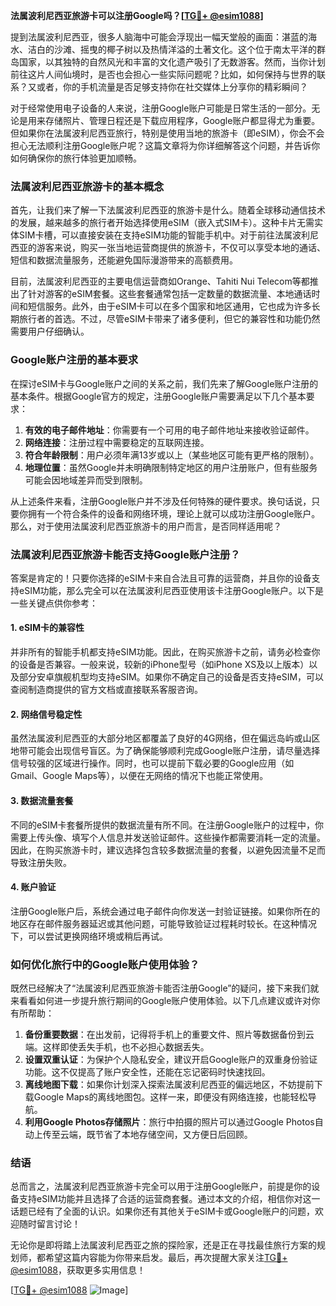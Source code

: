 **法属波利尼西亚旅游卡可以注册Google吗？[[TG💪+ @esim1088](https://t.me/s/esim1088)]**

提到法属波利尼西亚，很多人脑海中可能会浮现出一幅天堂般的画面：湛蓝的海水、洁白的沙滩、摇曳的椰子树以及热情洋溢的土著文化。这个位于南太平洋的群岛国家，以其独特的自然风光和丰富的文化遗产吸引了无数游客。然而，当你计划前往这片人间仙境时，是否也会担心一些实际问题呢？比如，如何保持与世界的联系？又或者，你的手机流量是否足够支持你在社交媒体上分享你的精彩瞬间？

对于经常使用电子设备的人来说，注册Google账户可能是日常生活的一部分。无论是用来存储照片、管理日程还是下载应用程序，Google账户都显得尤为重要。但如果你在法属波利尼西亚旅行，特别是使用当地的旅游卡（即eSIM），你会不会担心无法顺利注册Google账户呢？这篇文章将为你详细解答这个问题，并告诉你如何确保你的旅行体验更加顺畅。

### 法属波利尼西亚旅游卡的基本概念

首先，让我们来了解一下法属波利尼西亚的旅游卡是什么。随着全球移动通信技术的发展，越来越多的旅行者开始选择使用eSIM（嵌入式SIM卡）。这种卡片无需实体SIM卡槽，可以直接安装在支持eSIM功能的智能手机中。对于前往法属波利尼西亚的游客来说，购买一张当地运营商提供的旅游卡，不仅可以享受本地的通话、短信和数据流量服务，还能避免国际漫游带来的高额费用。

目前，法属波利尼西亚的主要电信运营商如Orange、Tahiti Nui Telecom等都推出了针对游客的eSIM套餐。这些套餐通常包括一定数量的数据流量、本地通话时间和短信服务。此外，由于eSIM卡可以在多个国家和地区通用，它也成为许多长期旅行者的首选。不过，尽管eSIM卡带来了诸多便利，但它的兼容性和功能仍然需要用户仔细确认。

### Google账户注册的基本要求

在探讨eSIM卡与Google账户之间的关系之前，我们先来了解Google账户注册的基本条件。根据Google官方的规定，注册Google账户需要满足以下几个基本要求：

1. **有效的电子邮件地址**：你需要有一个可用的电子邮件地址来接收验证邮件。
2. **网络连接**：注册过程中需要稳定的互联网连接。
3. **符合年龄限制**：用户必须年满13岁或以上（某些地区可能有更严格的限制）。
4. **地理位置**：虽然Google并未明确限制特定地区的用户注册账户，但有些服务可能会因地域差异而受到限制。

从上述条件来看，注册Google账户并不涉及任何特殊的硬件要求。换句话说，只要你拥有一个符合条件的设备和网络环境，理论上就可以成功注册Google账户。那么，对于使用法属波利尼西亚旅游卡的用户而言，是否同样适用呢？

### 法属波利尼西亚旅游卡能否支持Google账户注册？

答案是肯定的！只要你选择的eSIM卡来自合法且可靠的运营商，并且你的设备支持eSIM功能，那么完全可以在法属波利尼西亚使用该卡注册Google账户。以下是一些关键点供你参考：

#### 1. eSIM卡的兼容性
并非所有的智能手机都支持eSIM功能。因此，在购买旅游卡之前，请务必检查你的设备是否兼容。一般来说，较新的iPhone型号（如iPhone XS及以上版本）以及部分安卓旗舰机型均支持eSIM。如果你不确定自己的设备是否支持eSIM，可以查阅制造商提供的官方文档或直接联系客服咨询。

#### 2. 网络信号稳定性
虽然法属波利尼西亚的大部分地区都覆盖了良好的4G网络，但在偏远岛屿或山区地带可能会出现信号盲区。为了确保能够顺利完成Google账户注册，请尽量选择信号较强的区域进行操作。同时，也可以提前下载必要的Google应用（如Gmail、Google Maps等），以便在无网络的情况下也能正常使用。

#### 3. 数据流量套餐
不同的eSIM卡套餐所提供的数据流量有所不同。在注册Google账户的过程中，你需要上传头像、填写个人信息并发送验证邮件。这些操作都需要消耗一定的流量。因此，在购买旅游卡时，建议选择包含较多数据流量的套餐，以避免因流量不足而导致注册失败。

#### 4. 账户验证
注册Google账户后，系统会通过电子邮件向你发送一封验证链接。如果你所在的地区存在邮件服务器延迟或其他问题，可能导致验证过程耗时较长。在这种情况下，可以尝试更换网络环境或稍后再试。

### 如何优化旅行中的Google账户使用体验？

既然已经解决了“法属波利尼西亚旅游卡能否注册Google”的疑问，接下来我们就来看看如何进一步提升旅行期间的Google账户使用体验。以下几点建议或许对你有所帮助：

1. **备份重要数据**：在出发前，记得将手机上的重要文件、照片等数据备份到云端。这样即使丢失手机，也不必担心数据丢失。
2. **设置双重认证**：为保护个人隐私安全，建议开启Google账户的双重身份验证功能。这不仅提高了账户安全性，还能在忘记密码时快速找回。
3. **离线地图下载**：如果你计划深入探索法属波利尼西亚的偏远地区，不妨提前下载Google Maps的离线地图包。这样一来，即便没有网络连接，也能轻松导航。
4. **利用Google Photos存储照片**：旅行中拍摄的照片可以通过Google Photos自动上传至云端，既节省了本地存储空间，又方便日后回顾。

### 结语

总而言之，法属波利尼西亚旅游卡完全可以用于注册Google账户，前提是你的设备支持eSIM功能并且选择了合适的运营商套餐。通过本文的介绍，相信你对这一话题已经有了全面的认识。如果你还有其他关于eSIM卡或Google账户的问题，欢迎随时留言讨论！

无论你是即将踏上法属波利尼西亚之旅的探险家，还是正在寻找最佳旅行方案的规划师，都希望这篇内容能为你带来启发。最后，再次提醒大家关注[TG💪+ @esim1088](https://t.me/s/esim1088)，获取更多实用信息！

[[TG💪+ @esim1088](https://t.me/s/esim1088) ![Image](https://i.postimg.cc/4NQfJmqS/Snipaste-2025-05-13-00-14-12.png)]